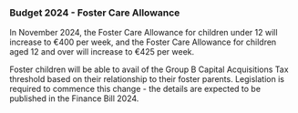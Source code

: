 ###  **Budget 2024 - Foster Care Allowance**

In November 2024, the Foster Care Allowance for children under 12 will
increase to €400 per week, and the Foster Care Allowance for children aged 12
and over will increase to €425 per week.

Foster children will be able to avail of the Group B Capital Acquisitions Tax
threshold based on their relationship to their foster parents. Legislation is
required to commence this change - the details are expected to be published in
the Finance Bill 2024.
